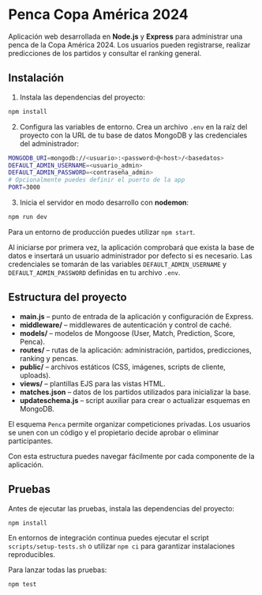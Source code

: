 # Penca Copa América 2024

Aplicación web desarrollada en **Node.js** y **Express** para administrar una 
penca de la Copa América 2024. Los usuarios pueden registrarse, realizar 
predicciones de los partidos y consultar el ranking general.

## Instalación

1. Instala las dependencias del proyecto:

```bash
npm install
```

2. Configura las variables de entorno. Crea un archivo `.env` en la raíz del
proyecto con la URL de tu base de datos MongoDB y las credenciales del administrador:

```bash
MONGODB_URI=mongodb://<usuario>:<password>@<host>/<basedatos>
DEFAULT_ADMIN_USERNAME=<usuario_admin>
DEFAULT_ADMIN_PASSWORD=<contraseña_admin>
# Opcionalmente puedes definir el puerto de la app
PORT=3000
```

3. Inicia el servidor en modo desarrollo con **nodemon**:

```bash
npm run dev
```

Para un entorno de producción puedes utilizar `npm start`.

Al iniciarse por primera vez, la aplicación comprobará que exista la base de datos
e insertará un usuario administrador por defecto si es necesario. Las credenciales
se tomarán de las variables `DEFAULT_ADMIN_USERNAME` y `DEFAULT_ADMIN_PASSWORD`
definidas en tu archivo `.env`.

## Estructura del proyecto

- **main.js** – punto de entrada de la aplicación y configuración de Express.
- **middleware/** – middlewares de autenticación y control de caché.
- **models/** – modelos de Mongoose (User, Match, Prediction, Score, Penca).
- **routes/** – rutas de la aplicación: administración, partidos, predicciones, ranking y pencas.
- **public/** – archivos estáticos (CSS, imágenes, scripts de cliente, uploads).
- **views/** – plantillas EJS para las vistas HTML.
- **matches.json** – datos de los partidos utilizados para inicializar la base.
- **updateschema.js** – script auxiliar para crear o actualizar esquemas en MongoDB.

El esquema `Penca` permite organizar competiciones privadas. Los usuarios se unen con un código y el propietario decide aprobar o eliminar participantes.

Con esta estructura puedes navegar fácilmente por cada componente de la aplicación.

## Pruebas

Antes de ejecutar las pruebas, instala las dependencias del proyecto:

```bash
npm install
```

En entornos de integración continua puedes ejecutar el script `scripts/setup-tests.sh` o utilizar `npm ci` para garantizar instalaciones reproducibles.

Para lanzar todas las pruebas:

```bash
npm test
```

